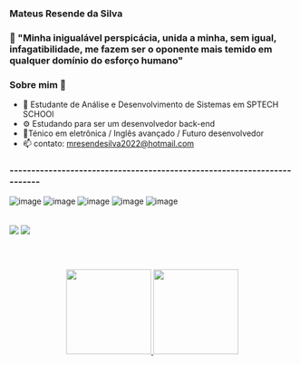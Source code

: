 ### Mateus Resende da Silva 

### 💬 "Minha inigualável perspicácia, unida a minha, sem igual, infagatibilidade, me fazem ser o oponente mais temido em qualquer domínio do esforço humano"

### Sobre mim 👋

<!-- - 🔭 I’m currently working on ... -->
- 📘 Estudante de Análise e Desenvolvimento de Sistemas em SPTECH SCHOOl
- ⚙ Estudando para ser um desenvolvedor back-end
- 📑Ténico em eletrônica / Inglês avançado / Futuro desenvolvedor
- 📫 contato: mresendesilva2022@hotmail.com

### ------------------------------------------------------------------------

![image](https://img.shields.io/badge/HTML5-E34F26?style=for-the-badge&logo=html5&logoColor=white)
![image](https://img.shields.io/badge/CSS3-1572B6?style=for-the-badge&logo=css3&logoColor=white)
![image](https://img.shields.io/badge/JavaScript-F7DF1E?style=for-the-badge&logo=javascript&logoColor=black)
![image](	https://img.shields.io/badge/Java-ED8B00?style=for-the-badge&logo=openjdk&logoColor=white)
![image](https://img.shields.io/badge/MySQL-005C84?style=for-the-badge&logo=mysql&logoColor=white)

<div style="display: inline_block" ><br>
  <img align="center"  src="https://img.shields.io/badge/Microsoft_Outlook-0078D4?style=for-the-badge&logo=microsoft-outlook&logoColor=white">
   <a href="https://www.linkedin.com/in/mateus-resende-da-silva-6a23ab1a0/"><img align="center"  src="https://img.shields.io/badge/LinkedIn-0077B5?style=for-the-badge&logo=linkedin&logoColor=white"></a>
</div>

<br><br>

<div align="center">
  <a href="https://github.com/MResendeSilva/MResendeSilva">
  <img height="150em" src="https://github-readme-stats.vercel.app/api?username=MResendeSilva&show_icons=true&theme=dracula&include_all_commits=true&count_private=true"/>
  <img height="150em" src="https://github-readme-stats.vercel.app/api/top-langs/?username=MResendeSilva&layout=compact&langs_count=7&theme=dracula"/>
</div>
